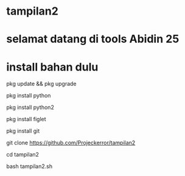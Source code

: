 # tampilan2
# selamat datang di tools Abidin 25
# install bahan dulu 
pkg update && pkg upgrade

pkg install python

pkg install python2

pkg install figlet

pkg install git

git clone https://github.com/Projeckerror/tampilan2

cd tampilan2

bash tampilan2.sh

